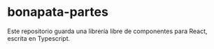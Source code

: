 # bonapata-partes
Este repositorio guarda una librería libre de componentes para React, escrita en Typescript.
